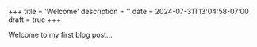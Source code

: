 +++
title = 'Welcome'
description = ''
date = 2024-07-31T13:04:58-07:00
draft = true
+++

Welcome to my first blog post...
